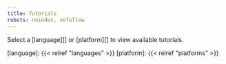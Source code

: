 ```yaml
---
title: Tutorials
robots: noindex, nofollow
---
```


Select a [language][] or [platform][] to view available tutorials.

[language]: {{< relref "languages" >}}
[platform]: {{< relref "platforms" >}}
